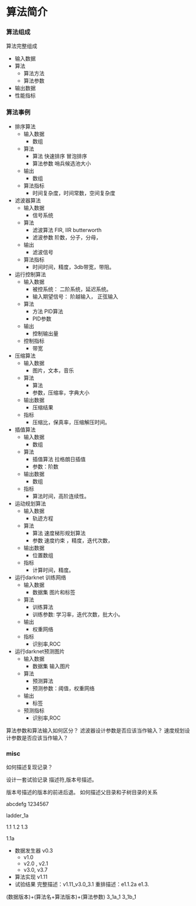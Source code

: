 # 算法简介

### 算法组成
算法完整组成
- 输入数据
- 算法
    - 算法方法
    - 算法参数
- 输出数据
- 性能指标 

### 算法事例


- 排序算法
	- 输入数据
    	- 数组
	- 算法
      	- 算法 快速排序 冒泡排序
      	- 算法参数 哨兵候选池大小
	- 输出
    	- 数组
	- 算法指标
    	- 时间复杂度，时间常数，空间复杂度
- 滤波器算法
	- 输入数据
    	- 信号系统
	- 算法
      	- 滤波算法 FIR, IIR butterworth
      	- 滤波参数 阶数，分子，分母，
	- 输出
    	- 滤波信号
	- 算法指标
    	- 时间时间，精度，3db带宽，带阻。
- 运行控制算法
	- 输入数据
    	- 被控系统： 二阶系统，延迟系统。
    	- 输入期望信号： 阶越输入， 正弦输入
	- 算法
    	- 方法 PID算法
    	- PID参数
	- 输出
    	- 控制输出量
  	- 控制指标
      	- 带宽
- 压缩算法
    - 输入数据
        - 图片，文本，音乐
    - 算法
        - 算法
        - 参数，压缩率，字典大小
    - 输出数据
        - 压缩结果
    - 指标
        - 压缩比，保真率，压缩解压时间。
- 插值算法
    - 输入数据
        - 数组
    - 算法
        - 插值算法 拉格朗日插值
        - 参数：阶数
    - 输出数据
        - 数组
    - 指标
        - 算法时间，高阶连续性。
- 运动规划算法
    - 输入数据
        - 轨迹方程
    - 算法
        - 算法 速度梯形规划算法
        - 参数 速度约束 ，精度，迭代次数，
    - 输出数据
        - 位置数组
    - 指标
        - 计算时间，精度。
- 运行darknet 训练网络
	- 输入数据 
    	- 数据集 图片和标签
	- 算法
    	- 训练算法
    	- 训练参数: 学习率，迭代次数，批大小。
	- 输出
    	- 权重网络
	- 指标
    	- 识别率,ROC 
- 运行darknet预测图片
	- 输入数据
    	- 数据集 输入图片
	- 算法
    	- 预测算法
    	- 预测参数：阈值，权重网络
	- 输出
    	- 标签
	- 预测指标
    	- 识别率,ROC	


算法参数和算法输入如何区分？
滤波器设计参数是否应该当作输入？
速度规划设计参数是否应该当作输入？
 
### misc
如何描述复现记录？


设计一套试验记录 描述符,版本号描述。

版本号描述的版本的前进后退。
如何描述父目录和子树目录的关系

abcdefg
1234567

ladder_1a

1.1
1.2
1.3

1.1a

- 数据发生器 v0.3
	- v1.0
	- v2.0 , v2.1
	- v3.0, v3.7
- 算法实现 v1.11
- 试验结果
	完整描述：v1.11_v3.0_3.1
	重排描述：e1.1.2a
		e1.3.

(数据版本)+(算法名+算法版本)+(算法参数)
3_1a_1
3_1b_1